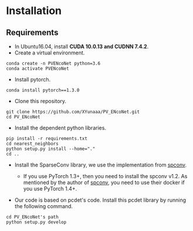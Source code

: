 # Installation 
## Requirements
- In Ubuntu16.04, install **CUDA 10.0.13 and CUDNN 7.4.2**.
- Create a virtual environment.

```
conda create -n PVENcoNet python=3.6
conda activate PVENcoNet
```

- Install pytorch.

```
conda install pytorch==1.3.0
```

- Clone this repository.

```
git clone https://github.com/XYunaaa/PV_ENcoNet.git
cd PV_ENcoNet
```


- Install the dependent python libraries.

```
pip install -r requirements.txt
cd nearest_neighbors
python setup.py install --home="."
cd ..
```

- Install the SparseConv library, we use the implementation from [spconv](https://github.com/traveller59/spconv).
    - If you use PyTorch 1.3+, then you need to install the spconv v1.2.
    As mentioned by the author of [spconv](https://github.com/traveller59/spconv), you need to use their docker if you use PyTorch 1.4+.

- Our code is based on pcdet's code. Install this pcdet library by running the following command.

```
cd PV_ENcoNet's path
python setup.py develop
```

